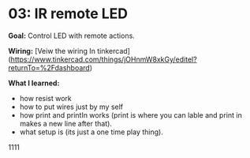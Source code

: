 # 03: IR remote LED
**Goal:** Control LED with remote actions.

**Wiring:** [Veiw the wiring In tinkercad] (https://www.tinkercad.com/things/jOHnmW8xkGy/editel?returnTo=%2Fdashboard)

**What I learned:**
- how resist work
- how to put wires just by my self
- how print and printIn works (print is where you can lable and print in makes a new line after that).
- what setup is (its just a one time play thing).            

1111